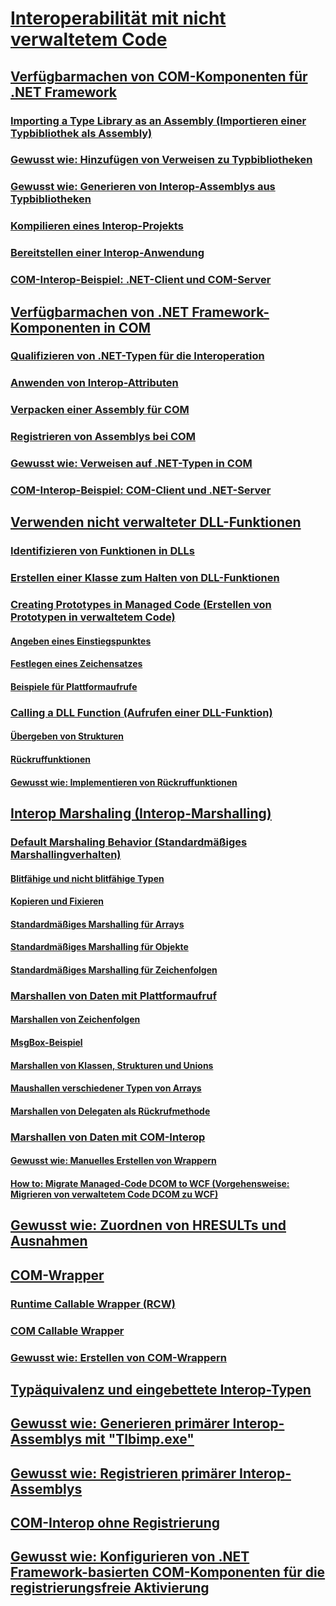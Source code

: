 # [Interoperabilität mit nicht verwaltetem Code](index.md)
## [Verfügbarmachen von COM-Komponenten für .NET Framework](exposing-com-components.md)
### [Importing a Type Library as an Assembly (Importieren einer Typbibliothek als Assembly)](importing-a-type-library-as-an-assembly.md)
### [Gewusst wie: Hinzufügen von Verweisen zu Typbibliotheken](how-to-add-references-to-type-libraries.md)
### [Gewusst wie: Generieren von Interop-Assemblys aus Typbibliotheken](how-to-generate-interop-assemblies-from-type-libraries.md)
### [Kompilieren eines Interop-Projekts](compiling-an-interop-project.md)
### [Bereitstellen einer Interop-Anwendung](deploying-an-interop-application.md)
### [COM-Interop-Beispiel: .NET-Client und COM-Server](com-interop-sample-net-client-and-com-server.md)
## [Verfügbarmachen von .NET Framework-Komponenten in COM](exposing-dotnet-components-to-com.md)
### [Qualifizieren von .NET-Typen für die Interoperation](qualifying-net-types-for-interoperation.md)
### [Anwenden von Interop-Attributen](applying-interop-attributes.md)
### [Verpacken einer Assembly für COM](packaging-an-assembly-for-com.md)
### [Registrieren von Assemblys bei COM](registering-assemblies-with-com.md)
### [Gewusst wie: Verweisen auf .NET-Typen in COM](how-to-reference-net-types-from-com.md)
### [COM-Interop-Beispiel: COM-Client und .NET-Server](com-interop-sample-com-client-and-net-server.md)
## [Verwenden nicht verwalteter DLL-Funktionen](consuming-unmanaged-dll-functions.md)
### [Identifizieren von Funktionen in DLLs](identifying-functions-in-dlls.md)
### [Erstellen einer Klasse zum Halten von DLL-Funktionen](creating-a-class-to-hold-dll-functions.md)
### [Creating Prototypes in Managed Code (Erstellen von Prototypen in verwaltetem Code)](creating-prototypes-in-managed-code.md)
#### [Angeben eines Einstiegspunktes](specifying-an-entry-point.md)
#### [Festlegen eines Zeichensatzes](specifying-a-character-set.md)
#### [Beispiele für Plattformaufrufe](platform-invoke-examples.md)
### [Calling a DLL Function (Aufrufen einer DLL-Funktion)](calling-a-dll-function.md)
#### [Übergeben von Strukturen](passing-structures.md)
#### [Rückruffunktionen](callback-functions.md)
#### [Gewusst wie: Implementieren von Rückruffunktionen](how-to-implement-callback-functions.md)
## [Interop Marshaling (Interop-Marshalling)](interop-marshaling.md)
### [Default Marshaling Behavior (Standardmäßiges Marshallingverhalten)](default-marshaling-behavior.md)
#### [Blitfähige und nicht blitfähige Typen](blittable-and-non-blittable-types.md)
#### [Kopieren und Fixieren](copying-and-pinning.md)
#### [Standardmäßiges Marshalling für Arrays](default-marshaling-for-arrays.md)
#### [Standardmäßiges Marshalling für Objekte](default-marshaling-for-objects.md)
#### [Standardmäßiges Marshalling für Zeichenfolgen](default-marshaling-for-strings.md)
### [Marshallen von Daten mit Plattformaufruf](marshaling-data-with-platform-invoke.md)
#### [Marshallen von Zeichenfolgen](marshaling-strings.md)
#### [MsgBox-Beispiel](msgbox-sample.md)
#### [Marshallen von Klassen, Strukturen und Unions](marshaling-classes-structures-and-unions.md)
#### [Maushallen verschiedener Typen von Arrays](marshaling-different-types-of-arrays.md)
#### [Marshallen von Delegaten als Rückrufmethode](marshaling-a-delegate-as-a-callback-method.md)
### [Marshallen von Daten mit COM-Interop](marshaling-data-with-com-interop.md)
#### [Gewusst wie: Manuelles Erstellen von Wrappern](how-to-create-wrappers-manually.md)
#### [How to: Migrate Managed-Code DCOM to WCF (Vorgehensweise: Migrieren von verwaltetem Code DCOM zu WCF)](how-to-migrate-managed-code-dcom-to-wcf.md)
## [Gewusst wie: Zuordnen von HRESULTs und Ausnahmen](how-to-map-hresults-and-exceptions.md)
## [COM-Wrapper](com-wrappers.md)
### [Runtime Callable Wrapper (RCW)](runtime-callable-wrapper.md)
### [COM Callable Wrapper](com-callable-wrapper.md)
### [Gewusst wie: Erstellen von COM-Wrappern](how-to-create-com-wrappers.md)
## [Typäquivalenz und eingebettete Interop-Typen](type-equivalence-and-embedded-interop-types.md)
## [Gewusst wie: Generieren primärer Interop-Assemblys mit "Tlbimp.exe"](how-to-generate-primary-interop-assemblies-using-tlbimp-exe.md)
## [Gewusst wie: Registrieren primärer Interop-Assemblys](how-to-register-primary-interop-assemblies.md)
## [COM-Interop ohne Registrierung](registration-free-com-interop.md)
## [Gewusst wie: Konfigurieren von .NET Framework-basierten COM-Komponenten für die registrierungsfreie Aktivierung](configure-net-framework-based-com-components-for-reg.md)
